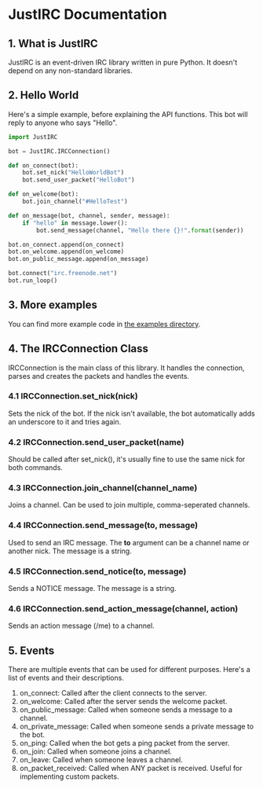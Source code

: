 # JustIRC Documentation

## 1. What is JustIRC
JustIRC is an event-driven IRC library written in pure Python. It doesn't depend
on any non-standard libraries.

## 2. Hello World
Here's a simple example, before explaining the API functions. This bot will
reply to anyone who says "Hello".

```python
import JustIRC

bot = JustIRC.IRCConnection()

def on_connect(bot):
    bot.set_nick("HelloWorldBot")
    bot.send_user_packet("HelloBot")

def on_welcome(bot):
    bot.join_channel("#HelloTest")

def on_message(bot, channel, sender, message):
    if "hello" in message.lower():
        bot.send_message(channel, "Hello there {}!".format(sender))

bot.on_connect.append(on_connect)
bot.on_welcome.append(on_welcome)
bot.on_public_message.append(on_message)

bot.connect("irc.freenode.net")
bot.run_loop()
```

## 3. More examples
You can find more example code in [the examples
directory](https://github.com/gkbrk/JustIRC/examples).

## 4. The IRCConnection Class
IRCConnection is the main class of this library. It handles the connection,
parses and creates the packets and handles the events.

### 4.1 IRCConnection.set\_nick(nick)
Sets the nick of the bot. If the nick isn't available, the bot automatically
adds an underscore to it and tries again.

### 4.2 IRCConnection.send\_user\_packet(name)
Should be called after set\_nick(), it's usually fine to use the same nick for
both commands.

### 4.3 IRCConnection.join\_channel(channel\_name)
Joins a channel. Can be used to join multiple, comma-seperated channels.

### 4.4 IRCConnection.send\_message(to, message)
Used to send an IRC message. The **to** argument can be a channel name or
another nick. The message is a string.

### 4.5 IRCConnection.send\_notice(to, message)
Sends a NOTICE message. The message is a string.

### 4.6 IRCConnection.send\_action\_message(channel, action)
Sends an action message (/me) to a channel.

## 5. Events
There are multiple events that can be used for different purposes. Here's a list
of events and their descriptions.

1. on\_connect: Called after the client connects to the server.
2. on\_welcome: Called after the server sends the welcome packet.
3. on\_public\_message: Called when someone sends a message to a channel.
4. on\_private\_message: Called when someone sends a private message to the bot.
5. on\_ping: Called when the bot gets a ping packet from the server.
6. on\_join: Called when someone joins a channel.
7. on\_leave: Called when someone leaves a channel.
8. on\_packet\_received: Called when ANY packet is received. Useful for implementing custom packets.
